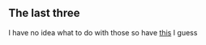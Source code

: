## The last three

I have no idea what to do with those so have [this](https://docs.google.com/document/d/19eUywmVoblWdDh93gKUondY95P4X9eH2nHjKIcbbDz8/edit?usp=sharing) I guess
